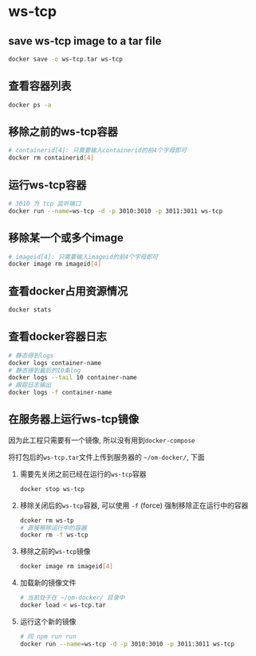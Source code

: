 # ws-tcp

## save ws-tcp image to a tar file

```bash
docker save -o ws-tcp.tar ws-tcp
```

## 查看容器列表

```bash
docker ps -a
```

## 移除之前的ws-tcp容器

```bash
# containerid[4]: 只需要输入containerid的前4个字母即可
docker rm containerid[4]
```

## 运行ws-tcp容器

```bash
# 3010 为 tcp 监听端口
docker run --name=ws-tcp -d -p 3010:3010 -p 3011:3011 ws-tcp
```

## 移除某一个或多个image

```bash
# imageid[4]: 只需要输入imageid的前4个字母即可
docker image rm imageid[4]
```

## 查看docker占用资源情况

```bash
docker stats
```

## 查看docker容器日志

```bash
# 静态得到logs
docker logs container-name
# 静态得到最后的10条log
docker logs --tail 10 container-name
# 跟踪日志输出
docker logs -f container-name
```

## 在服务器上运行ws-tcp镜像

因为此工程只需要有一个镜像, 所以没有用到`docker-compose`

将打包后的`ws-tcp.tar`文件上传到服务器的 `~/om-docker/`, 下面

1. 需要先关闭之前已经在运行的`ws-tcp`容器
    ```bash
    docker stop ws-tcp
    ```
2. 移除关闭后的`ws-tcp`容器, 可以使用 `-f` (force) 强制移除正在运行中的容器
    ```bash
    dcoker rm ws-tp
    # 直接移除运行中的容器
    docker rm -f ws-tcp
    ```
3. 移除之前的`ws-tcp`镜像
   ```bash
   docker image rm imageid[4]
   ```
4. 加载新的镜像文件
   ```bash
   # 当前处于在 ~/om-docker/ 目录中
   docker load < ws-tcp.tar
   ```
5. 运行这个新的镜像
    ```bash
    # 同 npm run run
    docker run --name=ws-tcp -d -p 3010:3010 -p 3011:3011 ws-tcp
    ```



